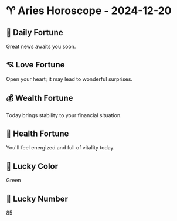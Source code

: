 # ♈ Aries Horoscope - 2024-12-20

## 🎯 Daily Fortune

Great news awaits you soon.

## 💘 Love Fortune

Open your heart; it may lead to wonderful surprises.

## 💰 Wealth Fortune

Today brings stability to your financial situation.

## 🌱 Health Fortune

You'll feel energized and full of vitality today.

## 🎨 Lucky Color

Green

## 🔢 Lucky Number

85
